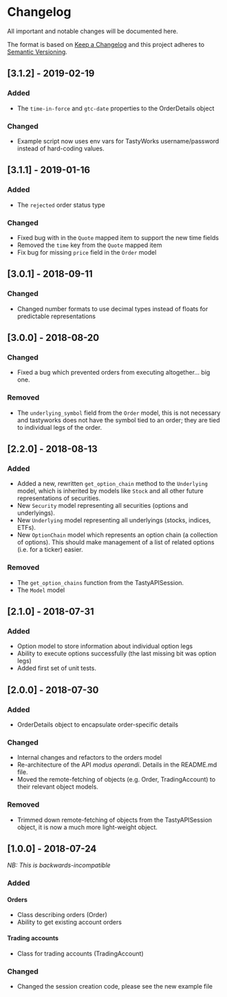 # Changelog
All important and notable changes will be documented here.

The format is based on [Keep a Changelog](http://keepachangelog.com/en/1.0.0/)
and this project adheres to [Semantic Versioning](http://semver.org/spec/v2.0.0.html).

## [3.1.2] - 2019-02-19

### Added
- The `time-in-force` and `gtc-date` properties to the OrderDetails object

### Changed
- Example script now uses env vars for TastyWorks username/password instead of hard-coding values.

## [3.1.1] - 2019-01-16

### Added
- The `rejected` order status type

### Changed
- Fixed bug with in the `Quote` mapped item to support the new time fields
- Removed the `time` key from the `Quote` mapped item
- Fix bug for missing `price` field in the `Order` model

## [3.0.1] - 2018-09-11

### Changed
- Changed number formats to use decimal types instead of floats for predictable representations

## [3.0.0] - 2018-08-20

### Changed
- Fixed a bug which prevented orders from executing altogether... big one.

### Removed
- The `underlying_symbol` field from the `Order` model, this is not necessary and tastyworks does not have
    the symbol tied to an order; they are tied to individual legs of the order.

## [2.2.0] - 2018-08-13

### Added
- Added a new, rewritten `get_option_chain` method to the `Underlying` model, which is inherited by
    models like `Stock` and all other future representations of securities.
- New `Security` model representing all securities (options and underlyings).
- New `Underlying` model representing all underlyings (stocks, indices, ETFs).
- New `OptionChain` model which represents an option chain (a collection of options). This should make
    management of a list of related options (i.e. for a ticker) easier.

### Removed
- The `get_option_chains` function from the TastyAPISession.
- The `Model` model


## [2.1.0] - 2018-07-31

### Added
- Option model to store information about individual option legs
- Ability to execute options successfully (the last missing bit was option legs)
- Added first set of unit tests.

## [2.0.0] - 2018-07-30

### Added
- OrderDetails object to encapsulate order-specific details

### Changed
- Internal changes and refactors to the orders model
- Re-architecture of the API _modus operandi_. Details in the README.md file.
- Moved the remote-fetching of objects (e.g. Order, TradingAccount) to their relevant object models.

### Removed
- Trimmed down remote-fetching of objects from the TastyAPISession object, it is now a much more
    light-weight object.

## [1.0.0] - 2018-07-24
*NB: This is backwards-incompatible*

### Added

#### Orders
- Class describing orders (Order)
- Ability to get existing account orders

#### Trading accounts
- Class for trading accounts (TradingAccount)

### Changed
- Changed the session creation code, please see the new example file
